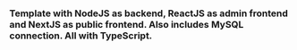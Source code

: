 
### Template with NodeJS as backend, ReactJS as admin frontend and NextJS as public frontend. Also includes MySQL connection. All with TypeScript.
